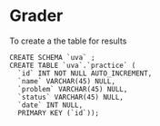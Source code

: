 # Grader

To create a the table for results

```
CREATE SCHEMA `uva` ;
CREATE TABLE `uva`.`practice` (
  `id` INT NOT NULL AUTO_INCREMENT,
  `name` VARCHAR(45) NULL,
  `problem` VARCHAR(45) NULL,
  `status` VARCHAR(45) NULL,
  `date` INT NULL,
  PRIMARY KEY (`id`));
```
